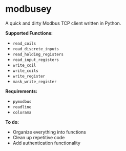 # modbusey
A quick and dirty Modbus TCP client written in Python.

**Supported Functions:**
- `read_coils`
- `read_discrete_inputs`
- `read_holding_registers`
- `read_input_registers`
- `write_coil`
- `write_coils`
- `write_register`
- `mask_write_register`

**Requirements:**
- `pymodbus`
- `readline`
- `colorama`

**To do:**
- Organize everything into functions
- Clean up repetitive code
- Add authentication functionality
